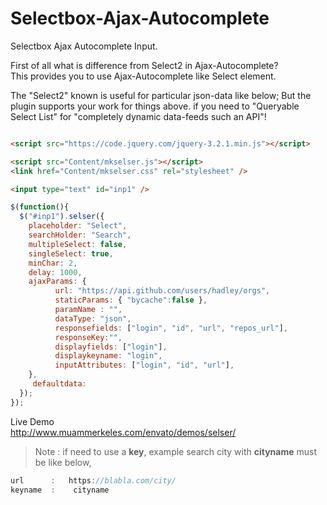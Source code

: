 # Selectbox-Ajax-Autocomplete
Selectbox Ajax Autocomplete Input.

First of all what is difference from Select2 in Ajax-Autocomplete?  
This provides you to use Ajax-Autocomplete like Select element.  

The "Select2" known is useful for particular json-data like below; 
But the plugin supports your work for things above. if you need to "Queryable Select List" for "completely dynamic data-feeds such an API"! 

   ```html

<script src="https://code.jquery.com/jquery-3.2.1.min.js"></script>  

<script src="Content/mkselser.js"></script>  
<link href="Content/mkselser.css" rel="stylesheet" />  

<input type="text" id="inp1" />
   ```
     
       
  ```javascript
$(function(){
    $("#inp1").selser({  
      placeholder: "Select",  
      searchHolder: "Search",  
      multipleSelect: false,  
      singleSelect: true,  
      minChar: 2,  
      delay: 1000,  
      ajaxParams: {  
            url: "https://api.github.com/users/hadley/orgs",  
            staticParams: { "bycache":false },  
            paramName : "",
            dataType: "json",  
            responsefields: ["login", "id", "url", "repos_url"],  
            responseKey:"",  
            displayfields: ["login"],  
            displaykeyname: "login",  
            inputAttributes: ["login", "id", "url"],  
      },
       defaultdata: 
    });  
});
  ``` 
   
   Live Demo  
    http://www.muammerkeles.com/envato/demos/selser/



 > Note : 
 > if need to use a **key**, example search city with  **cityname** must be like below,  
  ```javascript
  url      :   https://blabla.com/city/    
  keyname  :    cityname    
```
 

